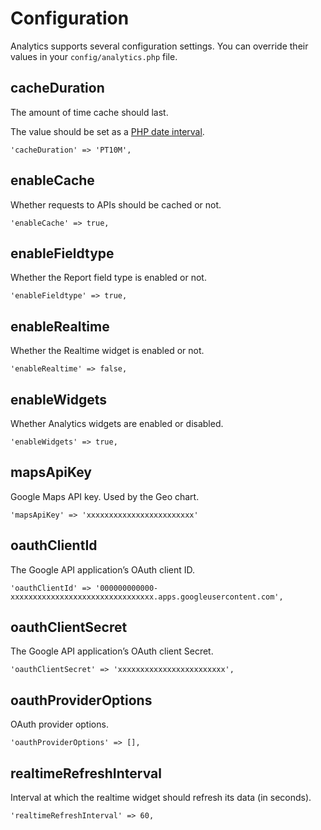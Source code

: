 # Configuration

Analytics supports several configuration settings. You can override their values in your `config/analytics.php` file.

## cacheDuration

The amount of time cache should last.

The value should be set as a [PHP date interval](http://www.php.net/manual/en/dateinterval.construct.php).

    'cacheDuration' => 'PT10M',

## enableCache

Whether requests to APIs should be cached or not.

    'enableCache' => true,

## enableFieldtype

Whether the Report field type is enabled or not.

    'enableFieldtype' => true,

## enableRealtime

Whether the Realtime widget is enabled or not.

    'enableRealtime' => false,

## enableWidgets

Whether Analytics widgets are enabled or disabled.

    'enableWidgets' => true,

## mapsApiKey

Google Maps API key. Used by the Geo chart.

    'mapsApiKey' => 'xxxxxxxxxxxxxxxxxxxxxxxx'

## oauthClientId

The Google API application’s OAuth client ID.

    'oauthClientId' => '000000000000-xxxxxxxxxxxxxxxxxxxxxxxxxxxxxxxx.apps.googleusercontent.com',

## oauthClientSecret

The Google API application’s OAuth client Secret.

    'oauthClientSecret' => 'xxxxxxxxxxxxxxxxxxxxxxxx',

## oauthProviderOptions

OAuth provider options.

    'oauthProviderOptions' => [],

## realtimeRefreshInterval

Interval at which the realtime widget should refresh its data (in seconds).

    'realtimeRefreshInterval' => 60,
